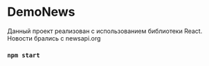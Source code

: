 # DemoNews

Данный проект реализован с использованием библиотеки React. Новости брались с newsapi.org 
### `npm start`

